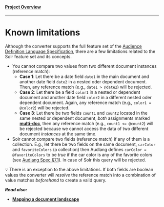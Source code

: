 #### [Project Overview](../README.md)
----

# Known limitations

Although the converter supports the full feature set of the [Audience Definition Language Specification](https://github.com/KarlEilebrecht/audlang-spec/blob/main/doc/AudienceDefinitionLanguageSpecification.md#audience-definition-language-specification), there are a few limitations related to the Solr feature set and its concepts.

 * You cannot compare two values from two different document instances (reference match):
   * **Case 1**: Let there be a date field `date1` in the main document and another date field `date2` in a nested oder dependent document. Then, any reference match (e.g., `date1 > @date2`) will be rejected.
   * **Case 2**: Let there be a field `color1` in a nested or dependent document and another date field `color2` in a different nested oder dependent document. Again, any reference match (e.g., `color1 = @color2`) will be rejected.
   * **Case 3**: Let there be two fields `count1` and `count2` located in the same nested or dependent document, *both* assignments marked **[multi-doc](./multi-doc-concept.md)**, then any reference match (e.g., `count1 <= @count2`) will be rejected because we cannot access the data of two different document *instances* at the same time.
 * Solr cannot compare two fields (reference match) if any of them is a collection. E.g., let there be two fields on the same document, `carColor` and `favoriteColors` (a collection) then Audlang defines `carColor = @favoriteColors` to be *true* if the car color is any of the favorite colors (see [Audlang Spec §7.1](https://github.com/KarlEilebrecht/audlang-spec/blob/main/doc/AudienceDefinitionLanguageSpecification.md#71-equals-on-collection-attributes)). In case of Solr this query will be rejected.

:bulb: There is an exception to the above limitations. If both fields are boolean values the converter will *resolve* the reference match into a combination of value matches *beforehand* to create a valid query.

***Read also:***
 * **[Mapping a document landscape](./mapping.md)**



